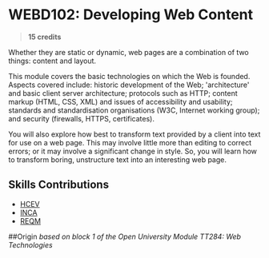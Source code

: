 # WEBD102: Developing Web Content

> **15 credits**

Whether they are static or dynamic, web pages are a combination of two things: content and layout.  

This module covers the basic technologies on which the Web is founded. Aspects covered include: historic development of the Web; 'architecture' and basic client server architecture; protocols such as HTTP; content markup (HTML, CSS, XML) and issues of accessibility and usability; standards and standardisation organisations (W3C, Internet working group); and security (firewalls, HTTPS, certificates).

You will also explore how best to transform text provided by a client into text for use on a web page.  This may involve little more than editing to correct errors; or it may involve a significant change in style.  So, you will learn how to transform boring, unstructure text into an interesting web page.

## Skills Contributions

- [HCEV](../skills/hcev.md)
- [INCA](../skills/inca.md)
- [REQM](../skills/reqm.md)

##Origin
_based on block 1 of the Open University Module TT284: Web Technologies_
